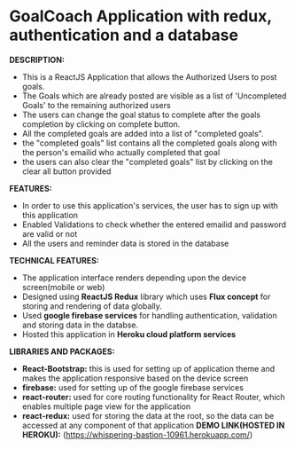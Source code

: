 # GoalCoach Application with redux, authentication and a database 

**DESCRIPTION:** 
  - This is a ReactJS Application that allows the Authorized Users to post goals. 
  - The Goals which are already posted are visible as a list of 'Uncompleted Goals' to the remaining authorized  users
  - The users can change the goal status to complete after the goals completion by clicking on complete button.
  - All the completed goals are added into a list of "completed goals".
  - the "completed goals" list contains all the completed goals along with the person's emailid who actually completed that goal
  - the users can also clear the "completed goals" list by clicking on the clear all button provided
 
**FEATURES:**
  - In order to use this application's services, the user has to sign up with this application
  - Enabled Validations to check whether the entered emailid and password are valid or not
  - All the users and reminder data is stored in the database

**TECHNICAL FEATURES:**
  - The application interface renders depending upon the device screen(mobile or web)
  - Designed using **ReactJS Redux** library which uses **Flux concept** for storing and rendering of data globally.
  - Used **google firebase services** for handling authentication, validation and storing data in the databse.
  - Hosted this application in **Heroku cloud platform services**
 
**LIBRARIES AND PACKAGES:**
 - **React-Bootstrap:** this is used for setting up of application theme and makes the application responsive based on the device screen
 - **firebase:** used for setting up of the google firebase services
 - **react-router:** used for core routing functionality for React Router, which enables multiple page view for the application
 - **react-redux:** used for storing the data at the root, so the data can be accessed at any component of that application
 **DEMO LINK(HOSTED IN HEROKU):**
 (https://whispering-bastion-10961.herokuapp.com/)
 

